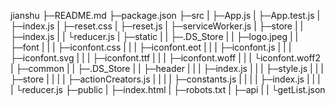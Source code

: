 jianshu
├─README.md
├─package.json
├─src
| ├─App.js
| ├─App.test.js
| ├─index.js
| ├─reset.css
| ├─reset.js
| ├─serviceWorker.js
| ├─store
| | ├─index.js
| | └reducer.js
| ├─static
| | ├─.DS_Store
| | ├─logo.jpeg
| | ├─font
| | | ├─iconfont.css
| | | ├─iconfont.eot
| | | ├─iconfont.js
| | | ├─iconfont.svg
| | | ├─iconfont.ttf
| | | ├─iconfont.woff
| | | └iconfont.woff2
| ├─common
| | ├─.DS_Store
| | ├─header
| | | ├─index.js
| | | ├─style.js
| | | ├─store
| | | | ├─actionCreators.js
| | | | ├─constants.js
| | | | ├─index.js
| | | | └reducer.js
├─public
| ├─index.html
| ├─robots.txt
| ├─api
| | └getList.json
